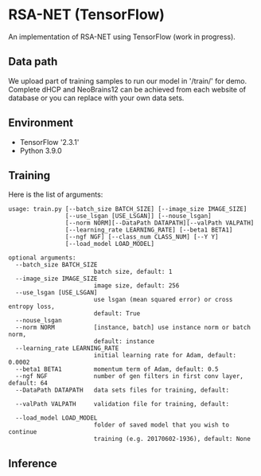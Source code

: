 # RSA-NET (TensorFlow)
An implementation of RSA-NET using TensorFlow (work in progress).


## Data path
We upload part of training samples to run our model in '/train/' for demo. 
Complete dHCP and NeoBrains12 can be achieved from each website of database or you can replace with your own data sets.


## Environment

* TensorFlow '2.3.1'
* Python 3.9.0


## Training

Here is the list of arguments:
```
usage: train.py [--batch_size BATCH_SIZE] [--image_size IMAGE_SIZE]
                [--use_lsgan [USE_LSGAN]] [--nouse_lsgan]
                [--norm NORM][--DataPath DATAPATH][--valPath VALPATH]
                [--learning_rate LEARNING_RATE] [--beta1 BETA1]
                [--ngf NGF] [--class_num CLASS_NUM] [--Y Y]
                [--load_model LOAD_MODEL]

optional arguments:
  --batch_size BATCH_SIZE
                        batch size, default: 1
  --image_size IMAGE_SIZE
                        image size, default: 256
  --use_lsgan [USE_LSGAN]
                        use lsgan (mean squared error) or cross entropy loss,
                        default: True
  --nouse_lsgan
  --norm NORM           [instance, batch] use instance norm or batch norm,
                        default: instance
  --learning_rate LEARNING_RATE
                        initial learning rate for Adam, default: 0.0002
  --beta1 BETA1         momentum term of Adam, default: 0.5
  --ngf NGF             number of gen filters in first conv layer, default: 64
  --DataPath DATAPATH   data sets files for training, default:

  --valPath VALPATH     validation file for training, default:

  --load_model LOAD_MODEL
                        folder of saved model that you wish to continue
                        training (e.g. 20170602-1936), default: None
```


## Inference
